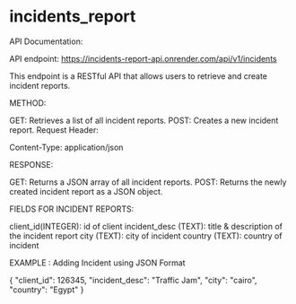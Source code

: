 # incidents_report
API Documentation:

API endpoint: https://incidents-report-api.onrender.com/api/v1/incidents

This endpoint is a RESTful API that allows users to retrieve and create incident reports.

METHOD:

GET: Retrieves a list of all incident reports.
POST: Creates a new incident report.
Request Header:

Content-Type: application/json

RESPONSE:

GET: Returns a JSON array of all incident reports.
POST: Returns the newly created incident report as a JSON object.

FIELDS FOR INCIDENT REPORTS:

client_id(INTEGER): id of client
incident_desc (TEXT): title & description of the incident report
city (TEXT): city of incident
country (TEXT): country of incident

EXAMPLE : Adding Incident using JSON Format

{
        "client_id": 126345,
        "incident_desc": "Traffic Jam",
        "city": "cairo",
        "country": "Egypt"
}

